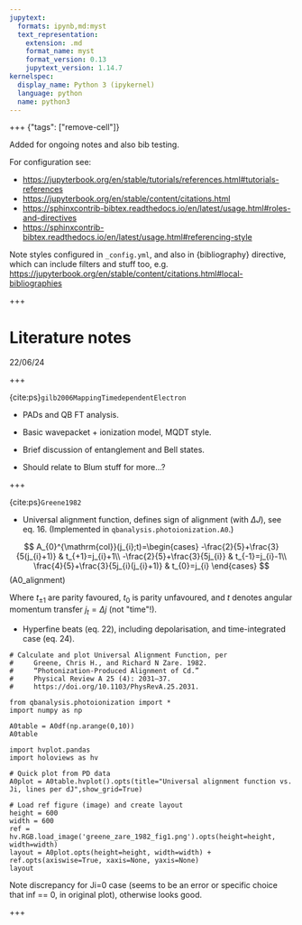 ```yaml
---
jupytext:
  formats: ipynb,md:myst
  text_representation:
    extension: .md
    format_name: myst
    format_version: 0.13
    jupytext_version: 1.14.7
kernelspec:
  display_name: Python 3 (ipykernel)
  language: python
  name: python3
---
```


+++ {"tags": ["remove-cell"]}

Added for ongoing notes and also bib testing.

For configuration see:

- https://jupyterbook.org/en/stable/tutorials/references.html#tutorials-references
- https://jupyterbook.org/en/stable/content/citations.html
- https://sphinxcontrib-bibtex.readthedocs.io/en/latest/usage.html#roles-and-directives
- https://sphinxcontrib-bibtex.readthedocs.io/en/latest/usage.html#referencing-style

Note styles configured in `_config.yml`, and also in {bibliography} directive, which can include filters and stuff too, e.g. https://jupyterbook.org/en/stable/content/citations.html#local-bibliographies

+++

# Literature notes
22/06/24

+++

{cite:ps}`gilb2006MappingTimedependentElectron`

- PADs and QB FT analysis.
    
- Basic wavepacket + ionization model, MQDT style.
    
- Brief discussion of entanglement and Bell states.
    
- Should relate to Blum stuff for more…?

+++

{cite:ps}`Greene1982`

- Universal alignment function, defines sign of alignment (with $\Delta J$), see eq. 16. (Implemented in `qbanalysis.photoionization.A0`.)

$$
A_{0}^{\mathrm{col}}(j_{i};t)=\begin{cases}
-\frac{2}{5}+\frac{3}{5(j_{i}+1)} & t_{+1}=j_{i}+1\\
-\frac{2}{5}+\frac{3}{5j_{i}} & t_{-1}=j_{i}-1\\
\frac{4}{5}+\frac{3}{5j_{i}(j_{i}+1)} & t_{0}=j_{i}
\end{cases}
$$ (A0_alignment)

Where $t_{\pm1}$ are parity favoured, $t_0$ is parity unfavoured, and $t$ denotes angular momentum transfer $j_t = \Delta j$ (not "time"!).

- Hyperfine beats (eq. 22), including depolarisation, and time-integrated case (eq. 24).


```{code-cell} ipython3
# Calculate and plot Universal Alignment Function, per 
#     Greene, Chris H., and Richard N Zare. 1982. 
#     “Photonization-Produced Alignment of Cd.” 
#     Physical Review A 25 (4): 2031–37. 
#     https://doi.org/10.1103/PhysRevA.25.2031.

from qbanalysis.photoionization import *
import numpy as np

A0table = A0df(np.arange(0,10))
A0table
```

```{code-cell} ipython3
import hvplot.pandas 
import holoviews as hv

# Quick plot from PD data
A0plot = A0table.hvplot().opts(title="Universal alignment function vs. Ji, lines per dJ",show_grid=True)

# Load ref figure (image) and create layout
height = 600
width = 600
ref = hv.RGB.load_image('greene_zare_1982_fig1.png').opts(height=height,  width=width)
layout = A0plot.opts(height=height, width=width) + ref.opts(axiswise=True, xaxis=None, yaxis=None)
layout
```

Note discrepancy for Ji=0 case (seems to be an error or specific choice that inf == 0, in original plot), otherwise looks good.

+++

```{bibliography}
```
